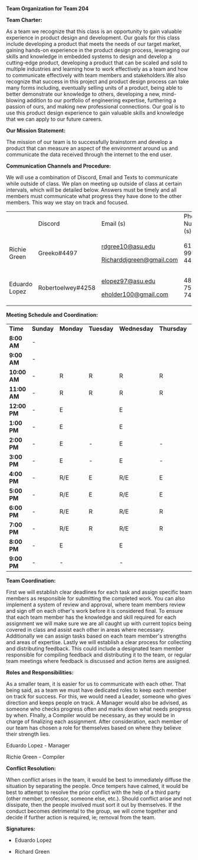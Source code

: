**Team Organization for Team 204**

**Team Charter:**

As a team we recognize that this class is an opportunity to gain valuable experience in product design and development. Our goals for this class include developing a product that meets the needs of our target market, gaining hands-on experience in the product design process, leveraging our skills and knowledge in embedded systems to design and develop a cutting-edge product, developing a product that can be scaled and sold to multiple industries and learning how to work effectively as a team and how to communicate effectively with team members and stakeholders.We also recognize that success in this project and product design process can take many forms including, eventually selling units of a product, being able to better demonstrate our knowledge to others, developing a new, mind-blowing addition to our portfolio of engineering expertise, furthering a passion of ours, and making new professional connections. Our goal is to use this product design experience to gain valuable skills and knowledge that we can apply to our future careers.


**Our Mission Statement:**

The mission of our team is to successfully brainstorm and develop a product that can measure an aspect of the environment around us and communicate the data received through the internet to the end user.


**Communication Channels and Procedure:**

We will use a combination of Discord, Email and Texts to communicate while outside of class. We plan on meeting up outside of class at certain intervals, which will be detailed below. Answers must be timely and all members must communicate what progress they have done to the other members. This way we stay on track and focused.

<table>
<colgroup>
<col style="width: 19%" />
<col style="width: 23%" />
<col style="width: 36%" />
<col style="width: 21%" />
</colgroup>
<tbody>
<tr class="odd">
<td></td>
<td>Discord</td>
<td>Email (s)</td>
<td>Phone Number (s)</td>
</tr>
<tr class="odd">
<td>Richie Green</td>
<td>Greeko#4497</td>
<td><p><a href="mailto:rdgree10@asu.edu"><u>rdgree10@asu.edu</u></a></p>
<p><a href="mailto:Richarddjgreen@gmail.com"><u>Richarddjgreen@gmail.com</u></a></p></td>
<td>619-997-4439</td>
</tr>
<tr class="even">
<td>Eduardo Lopez</td>
<td>Robertoelwey#4258</td>
<td><p><a href="mailto:elopez97@asu.edu"><u>elopez97@asu.edu</u></a></p>
<p><a href="mailto:eholder100@gmail.com"><u>eholder100@gmail.com</u></a></p></td>
<td>480-751-7414</td>
</tr>
</tbody>
</table>


**Meeting Schedule and Coordination:**

|              |            |            |             |               |              |            |              |
|--------------|------------|------------|-------------|---------------|--------------|------------|--------------|
| **Time**     | **Sunday** | **Monday** | **Tuesday** | **Wednesday** | **Thursday** | **Friday** | **Saturday** |
| **8:00 AM**  | \-         |            |             |               |              | \-         | E            |
| **9:00 AM**  | \-         |            |             |               |              | \-         | E            |
| **10:00 AM** | \-         | R          | R           | R             | R            |            | E            |
| **11:00 AM** | \-         | R          | R           | R             | R            |            | E            |
| **12:00 PM** | \-         | E          |             | E             |              | R          | E            |
| **1:00 PM**  | \-         | E          |             | E             |              | R          | E            |
| **2:00 PM**  | \-         | E          | \-          | E             | \-           | R          | E            |
| **3:00 PM**  | \-         | E          | \-          | E             | \-           | R          | E            |
| **4:00 PM**  | \-         | R/E        | E           | R/E           | E            | E          | E            |
| **5:00 PM**  | \-         | R/E        | E           | R/E           | E            | E          | E            |
| **6:00 PM**  | \-         | R/E        | R           | R/E           | R            | E          | E            |
| **7:00 PM**  | \-         | R/E        | R           | R/E           | R            | E          | E            |
| **8:00 PM**  | \-         | E          |             | E             |              | E          | \-           |
| **9:00 PM**  | \-         | \-         |             | \-            |              | E          | \-           |


**Team Coordination:**

First we will establish clear deadlines for each task and assign specific team members as responsible for submitting the completed work. You can also implement a system of review and approval, where team members review and sign off on each other's work before it is considered final. To ensure that each team member has the knowledge and skill required for each assignment we will make sure we are all caught up with current topics being covered in class and assist each other in areas where necessary. Additionally we can assign tasks based on each team member's strengths and areas of expertise. Lastly we will establish a clear process for collecting and distributing feedback. This could include a designated team member responsible for compiling feedback and distributing it to the team, or regular team meetings where feedback is discussed and action items are assigned.


**Roles and Responsibilities:**

As a smaller team, it is easier for us to communicate with each other. That being said, as a team we must have dedicated roles to keep each member on track for success. For this, we would need a Leader, someone who gives direction and keeps people on track. A Manager would also be advised, as someone who checks progress often and marks down what needs progress by when. FInally, a Compiler would be necessary, as they would be in charge of finalizing each assignment. After consideration, each member of our team has chosen a role for themselves based on where they believe their strength lies.

Eduardo Lopez - Manager

Richie Green - Compiler


**Conflict Resolution:**

When conflict arises in the team, it would be best to immediately diffuse the situation by separating the people. Once tempers have calmed, it would be best to attempt to resolve the prior conflict with the help of a third party (other member, professor, someone else, etc.). Should conflict arise and not dissipate, then the people involved must sort it out by themselves. If the conduct becomes detrimental to the group, we will come together and decide if further action is required, ie; removal from the team.


**Signatures:**

<!-- -->

- Eduardo Lopez

<!-- -->

- Richard Green
